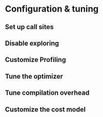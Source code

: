 # Configuration & tuning

## Set up call sites

## Disable exploring

## Customize Profiling

## Tune the optimizer

## Tune compilation overhead

## Customize the cost model


